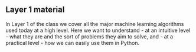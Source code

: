 ## Layer 1 material

In Layer 1 of the class we cover all the major machine learning algorithms used today at a high level.  Here we want to understand - at an intuitive level - what they are and the sort of problems they aim to solve, and - at a practical level - how we can easily use them in Python.
